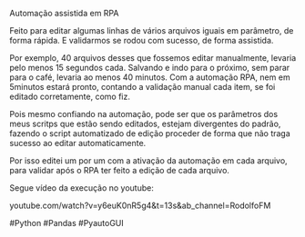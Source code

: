 Automação assistida em RPA

Feito para editar algumas linhas de vários arquivos iguais em parâmetro, de forma rápida. E validarmos se rodou com sucesso, de forma assistida.

Por exemplo, 40 arquivos desses que fossemos editar manualmente, levaria pelo menos 15 segundos cada. Salvando e indo para o próximo, sem parar para o café, levaria ao menos 40 minutos. Com a automação RPA, nem em 5minutos estará pronto, contando a validação manual cada item, se foi editado corretamente, como fiz. 

Pois mesmo confiando na automação, pode ser que os parâmetros dos meus scritps que estão sendo editados, estejam divergentes do padrão, fazendo o script automatizado de edição proceder de forma que não traga sucesso ao editar automaticamente. 

Por isso editei um por um com a ativação da automação em cada arquivo, para validar após o RPA ter feito a edição de cada arquivo. 


Segue vídeo da execução no youtube:

youtube.com/watch?v=y6euK0nR5g4&t=13s&ab_channel=RodolfoFM


#Python
#Pandas
#PyautoGUI
